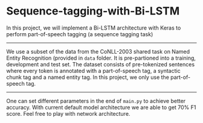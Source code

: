 # Sequence-tagging-with-Bi-LSTM
In this project, we will implement a Bi-LSTM architecture with Keras to perform part-of-speech tagging (a
sequence tagging task)
***
We use a subset of the data from the CoNLL-2003 shared task on Named Entity Recognition (provided in
`data` folder. It is pre-partioned into a training, development and test set.
The dataset consists of pre-tokenized sentences where every token is annotated with a part-of-speech tag,
a syntactic chunk tag and a named entity tag. In this project, we only use the part-of-speech tag.
*** 
One can set different parameters in the end of `main.py` to achieve better accuracy. With current default model architecture we are able to get 70% F1 score. Feel free to play with network architecture. 


